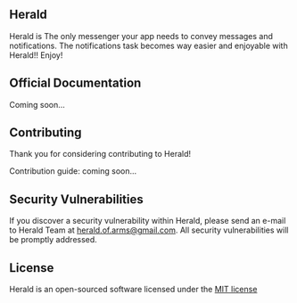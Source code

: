 ## Herald

Herald is The only messenger your app needs to convey messages and notifications. The notifications task becomes way easier and enjoyable with Herald!! Enjoy!

## Official Documentation

Coming soon...

## Contributing

Thank you for considering contributing to Herald!

Contribution guide: coming soon...

## Security Vulnerabilities

If you discover a security vulnerability within Herald, please send an e-mail to Herald Team at herald.of.arms@gmail.com. All security vulnerabilities will be promptly addressed.

## License

Herald is an open-sourced software licensed under the [MIT license](http://opensource.org/licenses/MIT)
